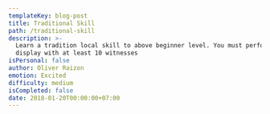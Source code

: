 ```yaml
---
templateKey: blog-post
title: Traditional Skill
path: /traditional-skill
description: >-
  Learn a tradition local skill to above beginner level. You must perform your skill in a
  display with at least 10 witnesses
isPersonal: false
author: Oliver Raizon
emotion: Excited
difficulty: medium
isCompleted: false
date: 2018-01-20T00:00:00+07:00
---
```

